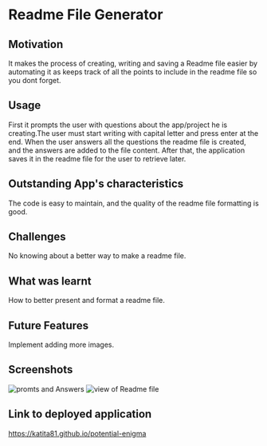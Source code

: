 
# Readme File Generator

## Motivation

It makes the process of creating, writing and saving a Readme file easier by automating it as keeps track of all the points to include in the readme file so you dont forget.

## Usage

First it prompts the user with questions about the app/project he is creating.The user must start writing with capital letter and press enter at the end. When the user answers all the questions the readme file is created, and the answers are added to the file content. After that, the application saves it in the readme file for the user to retrieve later.

## Outstanding App's characteristics

The code is easy to maintain, and the quality of the readme file formatting is good.

## Challenges

No knowing about a better way to make a readme file.

## What was learnt

How to better present and format a readme file.

## Future Features

Implement adding more images.

## Screenshots

![promts and Answers](./assets/imgs/1_questionsAndAnswers.png)
![view of Readme file](./assets/imgs/2_generatedReadme.png)

## Link to deployed application

<https://katita81.github.io/potential-enigma>
